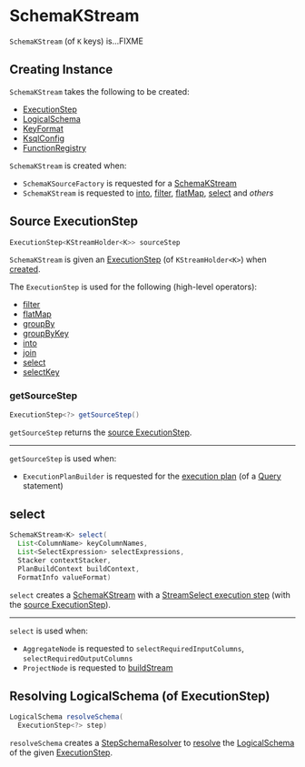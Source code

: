 # SchemaKStream

`SchemaKStream` (of `K` keys) is...FIXME

## Creating Instance

`SchemaKStream` takes the following to be created:

* [ExecutionStep](#sourceStep)
* <span id="schema"> [LogicalSchema](LogicalSchema.md)
* <span id="keyFormat"> [KeyFormat](KeyFormat.md)
* <span id="ksqlConfig"> [KsqlConfig](KsqlConfig.md)
* <span id="functionRegistry"> [FunctionRegistry](FunctionRegistry.md)

`SchemaKStream` is created when:

* `SchemaKSourceFactory` is requested for a [SchemaKStream](SchemaKSourceFactory.md#schemaKStream)
* `SchemaKStream` is requested to [into](#into), [filter](#filter), [flatMap](#flatMap), [select](#select) and _others_

## <span id="sourceStep"><span id="getSourceStep"> Source ExecutionStep

```java
ExecutionStep<KStreamHolder<K>> sourceStep
```

`SchemaKStream` is given an [ExecutionStep](ExecutionStep.md) (of `KStreamHolder<K>`) when [created](#creating-instance).

The `ExecutionStep` is used for the following (high-level operators):

* [filter](#filter)
* [flatMap](#flatMap)
* [groupBy](#groupBy)
* [groupByKey](#groupByKey)
* [into](#into)
* [join](#join)
* [select](#select)
* [selectKey](#selectKey)

### getSourceStep

```java
ExecutionStep<?> getSourceStep()
```

`getSourceStep` returns the [source ExecutionStep](#sourceStep).

---

`getSourceStep` is used when:

* `ExecutionPlanBuilder` is requested for the [execution plan](ExecutionPlanBuilder.md#buildPhysicalPlan) (of a [Query](parser/Query.md) statement)

## <span id="select"> select

```java
SchemaKStream<K> select(
  List<ColumnName> keyColumnNames,
  List<SelectExpression> selectExpressions,
  Stacker contextStacker,
  PlanBuildContext buildContext,
  FormatInfo valueFormat)
```

`select` creates a [SchemaKStream](#creating-instance) with a [StreamSelect execution step](ExecutionStepFactory.md#streamSelect) (with the [source ExecutionStep](#sourceStep)).

---

`select` is used when:

* `AggregateNode` is requested to `selectRequiredInputColumns`, `selectRequiredOutputColumns`
* `ProjectNode` is requested to [buildStream](planner/ProjectNode.md#buildStream)

## <span id="resolveSchema"> Resolving LogicalSchema (of ExecutionStep)

```java
LogicalSchema resolveSchema(
  ExecutionStep<?> step)
```

`resolveSchema` creates a [StepSchemaResolver](StepSchemaResolver.md) to [resolve](StepSchemaResolver.md#resolve) the [LogicalSchema](#schema) of the given [ExecutionStep](ExecutionStep.md).
